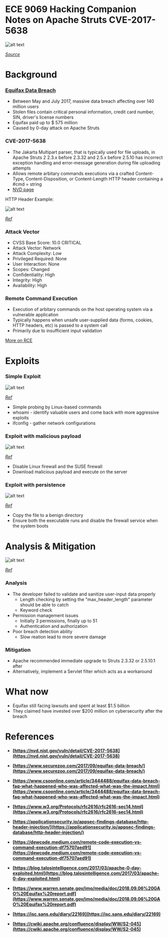 ﻿# ECE 9069 Hacking Companion Notes on Apache Struts 		    CVE-2017-5638

![alt text][equifax]

[equifax]:  https://github.com/jye64/Hacking2/blob/main/equifax.jpg
*[Source](https://www.csoonline.com/article/3444488/equifax-data-breach-faq-what-happened-who-was-affected-what-was-the-impact.html)*

# Background

### [Equifax Data Breach](https://www.csoonline.com/article/3444488/equifax-data-breach-faq-what-happened-who-was-affected-what-was-the-impact.html)

* Between May and July 2017, massive data breach affecting over 140 million users
* Stolen files contain critical personal information, credit card number, SIN, driver's license numbers 
* Equifax paid up to $ 575 million
* Caused by 0-day attack on Apache Struts


### CVE-2017-5638

* The Jakarta Multipart parser, that is typically used for file uploads, in Apache Struts 2 2.3.x before 2.3.32 and 2.5.x before 2.5.10 has incorrect exception handling and error-message generation during file uploading attempts
* Allows remote arbitary commands executions via a crafted Content-Type, Content-Disposition, or Content-Length HTTP header containing a #cmd = string
* [NVD page](https://nvd.nist.gov/vuln/detail/CVE-2017-5638)

HTTP Header Example:

![alt text][normal HTTP header]

[normal HTTP header]: https://github.com/jye64/Hacking2/blob/main/normal-http-header.png
*[Ref](https://www.w3.org/Protocols/rfc2616/rfc2616-sec14.html)*

### Attack Vector

* CVSS Base Score: 10.0 CRITICAL
* Attack Vector: Network
* Attack Complexity: Low
* Privileged Required: None
* User Interaction: None
* Scopes: Changed
* Confidentiality: High
* Integrity: High
* Availability: High


### Remote Command Execution

* Execution of arbitary commands on the host operating system via a vulnerable application
* Typically happens when unsafe user-supplied data (forms, cookies, HTTP headers, etc) is passed to a system call
* Primarily due to insufficient input validation

[More on RCE](https://dewcode.medium.com/remote-code-execution-vs-command-execution-df75707aed91)


# Exploits

### Simple Exploit

![alt text][exploit1]

[exploit1]: https://github.com/jye64/Hacking2/blob/main/exploit1.png
*[Ref](https://blog.talosintelligence.com/2017/03/apache-0-day-exploited.html)*

* Simple probing by Linux-based commands
* whoami - identify valuable users and come back with more aggressive exploits
* ifconfig - gather network configurations


### Exploit with malicious payload

![alt text][exploit2]

[exploit2]: https://github.com/jye64/Hacking2/blob/main/exploit2.png
*[Ref](https://blog.talosintelligence.com/2017/03/apache-0-day-exploited.html)*

* Disable Linux firewall and the SUSE firewall
* Download malicious payload and execute on the server


### Exploit with persistence

![alt text][exploit3]

[exploit3]: https://github.com/jye64/Hacking2/blob/main/exploit3.png
*[Ref](https://blog.talosintelligence.com/2017/03/apache-0-day-exploited.html)*

* Copy the file to a benign directory
* Ensure both the executable runs and disable the firewall service when the system boots


# Analysis & Mitigation

![alt text][attack flow]

[attack flow]:  https://github.com/jye64/Hacking2/blob/main/attack-flow.png
*[Ref](https://www.warren.senate.gov/imo/media/doc/2018.09.06%20GAO%20Equifax%20report.pdf)*


### Analysis

* The developer failed to validate and sanitize user-input data properly
	* Length checking by setting the "max_header_length" parameter should be able to catch
	* Keyword check
* Permission management issues
	* Initially 3 permissions, finally up to 51
	* Authentication and authorization
* Poor breach detection ability
	* Slow reation lead to more severe damage

### Mitigation

* Apache recommended immediate upgrade to Struts 2.3.32 or 2.5.10.1 after
* Alternatively, implement a Servlet filter which acts as a workaround

# What now

* Equifax still facing lawsuits and spent at least $1.5 billion
* They claimed have invested over $200 million on cybersecurity after the breach


# References

* **[https://nvd.nist.gov/vuln/detail/CVE-2017-5638](https://nvd.nist.gov/vuln/detail/CVE-2017-5638)**

* **[https://www.securezoo.com/2017/09/equifax-data-breach/](https://www.securezoo.com/2017/09/equifax-data-breach/)**

* **[https://www.csoonline.com/article/3444488/equifax-data-breach-faq-what-happened-who-was-affected-what-was-the-impact.html](https://www.csoonline.com/article/3444488/equifax-data-breach-faq-what-happened-who-was-affected-what-was-the-impact.html)**

* **[https://www.w3.org/Protocols/rfc2616/rfc2616-sec14.html](https://www.w3.org/Protocols/rfc2616/rfc2616-sec14.html)**

* **[https://applicationsecurity.io/appsec-findings-database/http-header-injection/](https://applicationsecurity.io/appsec-findings-database/http-header-injection/)**

* **[https://dewcode.medium.com/remote-code-execution-vs-command-execution-df75707aed91](https://dewcode.medium.com/remote-code-execution-vs-command-execution-df75707aed91)**

* **[https://blog.talosintelligence.com/2017/03/apache-0-day-exploited.html](https://blog.talosintelligence.com/2017/03/apache-0-day-exploited.html)**

* **[https://www.warren.senate.gov/imo/media/doc/2018.09.06%20GAO%20Equifax%20report.pdf](https://www.warren.senate.gov/imo/media/doc/2018.09.06%20GAO%20Equifax%20report.pdf)**

* **[https://isc.sans.edu/diary/22169](https://isc.sans.edu/diary/22169)**

* **[https://cwiki.apache.org/confluence/display/WW/S2-045](https://cwiki.apache.org/confluence/display/WW/S2-045)**






